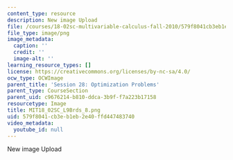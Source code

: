 ```yaml
---
content_type: resource
description: New image Upload
file: /courses/18-02sc-multivariable-calculus-fall-2010/579f8041cb3eb1eb2e40ffd447483740_MIT18_02SC_L9Brds_8.png
file_type: image/png
image_metadata:
  caption: ''
  credit: ''
  image-alt: ''
learning_resource_types: []
license: https://creativecommons.org/licenses/by-nc-sa/4.0/
ocw_type: OCWImage
parent_title: 'Session 28: Optimization Problems'
parent_type: CourseSection
parent_uid: c9676214-b810-ddca-3b9f-f7a223b17158
resourcetype: Image
title: MIT18_02SC_L9Brds_8.png
uid: 579f8041-cb3e-b1eb-2e40-ffd447483740
video_metadata:
  youtube_id: null
---
```

New image Upload